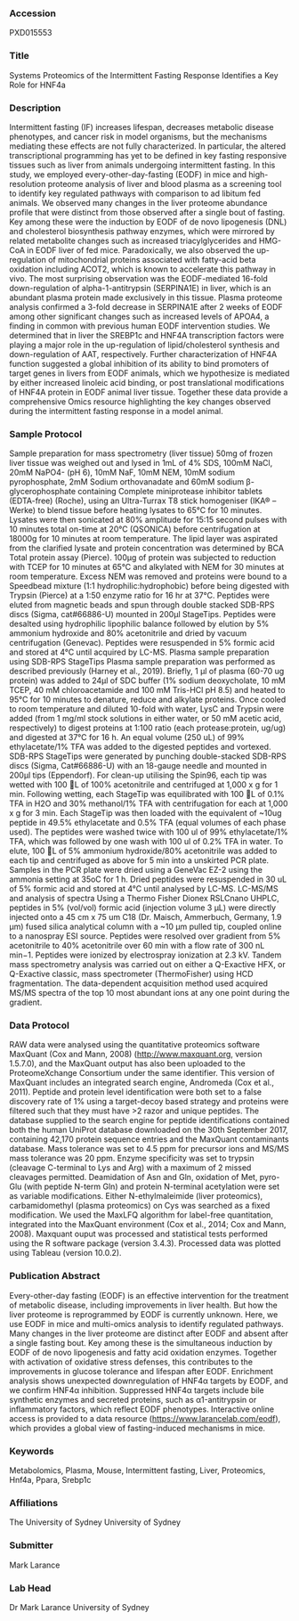 ### Accession
PXD015553

### Title
Systems Proteomics of the Intermittent Fasting Response Identifies a Key Role for HNF4a

### Description
Intermittent fasting (IF) increases lifespan, decreases metabolic disease phenotypes, and cancer risk in model organisms, but the mechanisms mediating these effects are not fully characterized. In particular, the altered transcriptional programming has yet to be defined in key fasting responsive tissues such as liver from animals undergoing intermittent fasting. In this study, we employed every-other-day-fasting (EODF) in mice and high-resolution proteome analysis of liver and blood plasma as a screening tool to identify key regulated pathways with comparison to ad libitum fed animals. We observed many changes in the liver proteome abundance profile that were distinct from those observed after a single bout of fasting. Key among these were the induction by EODF of de novo lipogenesis (DNL) and cholesterol biosynthesis pathway enzymes, which were mirrored by related metabolite changes such as increased triacylglycerides and HMG-CoA in EODF liver of fed mice. Paradoxically, we also observed the up-regulation of mitochondrial proteins associated with fatty-acid beta oxidation including ACOT2, which is known to accelerate this pathway in vivo. The most surprising observation was the EODF-mediated 16-fold down-regulation of alpha-1-antitrypsin (SERPINA1E) in liver, which is an abundant plasma protein made exclusively in this tissue.  Plasma proteome analysis confirmed a 3-fold decrease in SERPINA1E after 2 weeks of EODF among other significant changes such as increased levels of APOA4, a finding in common with previous human EODF intervention studies. We determined that in liver the SREBP1c and HNF4A transcription factors were playing a major role in the up-regulation of lipid/cholesterol synthesis and down-regulation of AAT, respectively. Further characterization of HNF4A function suggested a global inhibition of its ability to bind promoters of target genes in livers from EODF animals, which we hypothesize is mediated by either increased linoleic acid binding, or post translational modifications of HNF4A protein in EODF animal liver tissue. Together these data provide a comprehensive Omics resource highlighting the key changes observed during the intermittent fasting response in a model animal.

### Sample Protocol
Sample preparation for mass spectrometry (liver tissue) 50mg of frozen liver tissue was weighed out and lysed in 1mL of 4% SDS, 100mM NaCl, 20mM NaPO4- (pH 6), 10mM NaF, 10mM NEM, 10mM sodium pyrophosphate, 2mM Sodium orthovanadate and 60mM sodium β-glycerophosphate containing Complete miniprotease inhibitor tablets (EDTA-free) (Roche), using an Ultra-Turrax T8 stick homogeniser (IKA® – Werke) to blend tissue before heating lysates to 65°C for 10 minutes. Lysates were then sonicated at 80% amplitude for 15:15 second pulses with 10 minutes total on-time at 20°C (QSONICA) before centrifugation at 18000g for 10 minutes at room temperature. The lipid layer was aspirated from the clarified lysate and protein concentration was determined by BCA Total protein assay (Pierce). 100µg of protein was subjected to reduction with TCEP for 10 minutes at 65°C and alkylated with NEM for 30 minutes at room temperature. Excess NEM was removed and proteins were bound to a Speedbead mixture (1:1 hydrophilic:hydrophobic) before being digested with Trypsin (Pierce) at a 1:50 enzyme ratio for 16 hr at 37°C. Peptides were eluted from magnetic beads and spun through double stacked SDB-RPS discs (Sigma, cat#66886-U) mounted in 200µl StageTips. Peptides were desalted using hydrophilic lipophilic balance followed by elution by 5% ammonium hydroxide and 80% acetonitrile and dried by vacuum centrifugation (Genevac). Peptides were resuspended in 5% formic acid and stored at 4°C until acquired by LC-MS.  Plasma sample preparation using SDB-RPS StageTips Plasma sample preparation was performed as described previously (Harney et al., 2019). Briefly, 1 µl of plasma (60-70 ug protein) was added to 24µl of SDC buffer (1% sodium deoxycholate, 10 mM TCEP, 40 mM chloroacetamide and 100 mM Tris-HCl pH 8.5) and heated to 95°C for 10 minutes to denature, reduce and alkylate proteins. Once cooled to room temperature and diluted 10-fold with water, LysC and Trypsin were added (from 1 mg/ml stock solutions in either water, or 50 mM acetic acid, respectively) to digest proteins at 1:100 ratio (each protease:protein, ug/ug) and digested at 37°C for 16 h. An equal volume (250 uL) of 99% ethylacetate/1% TFA was added to the digested peptides and vortexed. SDB-RPS StageTips were generated by punching double-stacked SDB-RPS discs (Sigma, Cat#66886-U) with an 18-gauge needle and mounted in 200µl tips (Eppendorf). For clean-up utilising the Spin96, each tip was wetted with 100 L of 100% acetonitrile and centrifuged at 1,000 x g for 1 min. Following wetting, each StageTip was equilibrated with 100 L of 0.1% TFA in H2O and 30% methanol/1% TFA with centrifugation for each at 1,000 x g for 3 min. Each StageTip was then loaded with the equivalent of ~10ug peptide in 49.5% ethylacetate and 0.5% TFA (equal volumes of each phase used). The peptides were washed twice with 100 ul of 99% ethylacetate/1% TFA, which was followed by one wash with 100 ul of 0.2% TFA in water. To elute, 100 L of 5% ammonium hydroxide/80% acetonitrile was added to each tip and centrifuged as above for 5 min into a unskirted PCR plate. Samples in the PCR plate were dried using a GeneVac EZ-2 using the ammonia setting at 35oC for 1 h. Dried peptides were resuspended in 30 uL of 5% formic acid and stored at 4°C until analysed by LC-MS.  LC-MS/MS and analysis of spectra Using a Thermo Fisher Dionex RSLCnano UHPLC, peptides in 5% (vol/vol) formic acid (injection volume 3 μL) were directly injected onto a 45 cm x 75 um C18 (Dr. Maisch, Ammerbuch, Germany, 1.9 μm) fused silica analytical column with a ~10 μm pulled tip, coupled online to a nanospray ESI source. Peptides were resolved over gradient from 5% acetonitrile to 40% acetonitrile over 60 min with a flow rate of 300 nL min−1. Peptides were ionized by electrospray ionization at 2.3 kV. Tandem mass spectrometry analysis was carried out on either a Q-Exactive HFX, or Q-Exactive classic, mass spectrometer (ThermoFisher) using HCD fragmentation. The data-dependent acquisition method used acquired MS/MS spectra of the top 10 most abundant ions at any one point during the gradient.

### Data Protocol
RAW data were analysed using the quantitative proteomics software MaxQuant (Cox and Mann, 2008) (http://www.maxquant.org, version 1.5.7.0), and the MaxQuant output has also been uploaded to the ProteomeXchange Consortium under the same identifier. This version of MaxQuant includes an integrated search engine, Andromeda (Cox et al., 2011). Peptide and protein level identification were both set to a false discovery rate of 1% using a target-decoy based strategy and proteins were filtered such that they must have >2 razor and unique peptides. The database supplied to the search engine for peptide identifications contained both the human UniProt database downloaded on the 30th September 2017, containing 42,170 protein sequence entries and the MaxQuant contaminants database. Mass tolerance was set to 4.5 ppm for precursor ions and MS/MS mass tolerance was 20 ppm. Enzyme specificity was set to trypsin (cleavage C-terminal to Lys and Arg) with a maximum of 2 missed cleavages permitted. Deamidation of Asn and Gln, oxidation of Met, pyro-Glu (with peptide N-term Gln) and protein N-terminal acetylation were set as variable modifications. Either N-ethylmaleimide (liver proteomics), carbamidomethyl (plasma proteomics) on Cys was searched as a fixed modification. We used the MaxLFQ algorithm for label-free quantitation, integrated into the MaxQuant environment (Cox et al., 2014; Cox and Mann, 2008). Maxquant ouput was processed and statistical tests performed using the R software package (version 3.4.3). Processed data was plotted using Tableau (version 10.0.2).

### Publication Abstract
Every-other-day fasting (EODF) is an effective intervention for the treatment of metabolic disease, including improvements in liver health. But how the liver proteome is reprogrammed by EODF is currently unknown. Here, we use EODF in mice and multi-omics analysis to identify regulated pathways. Many changes in the liver proteome are distinct after EODF and absent after a single fasting bout. Key among these is the simultaneous induction by EODF of de novo lipogenesis and fatty acid oxidation enzymes. Together with activation of oxidative stress defenses, this contributes to the improvements in glucose tolerance and lifespan after EODF. Enrichment analysis shows unexpected downregulation of HNF4&#x3b1; targets by EODF, and we confirm HNF4&#x3b1; inhibition. Suppressed HNF4&#x3b1; targets include bile synthetic enzymes and secreted proteins, such as &#x3b1;1-antitrypsin or inflammatory factors, which reflect EODF phenotypes. Interactive online access is provided to a data resource (https://www.larancelab.com/eodf), which provides a global view of fasting-induced mechanisms in mice.

### Keywords
Metabolomics, Plasma, Mouse, Intermittent fasting, Liver, Proteomics, Hnf4a, Ppara, Srebp1c

### Affiliations
The University of Sydney
University of Sydney

### Submitter
Mark Larance

### Lab Head
Dr Mark Larance
University of Sydney


